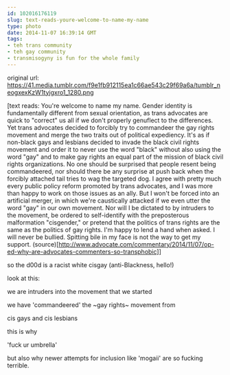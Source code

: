 ```yaml
---
id: 102016176119
slug: text-reads-youre-welcome-to-name-my-name
type: photo
date: 2014-11-07 16:39:14 GMT
tags:
- teh trans community
- teh gay community
- transmisogyny is fun for the whole family
---
```

original url: https://41.media.tumblr.com/f9e1fb912115ea1c66ae543c29f69a6a/tumblr_neogxexKzW1tyjgxro1_1280.png

[text reads: You're welcome to name my name. Gender identity is fundamentally different from sexual orientation, as trans advocates are quick to "correct" us all if we don't properly genuflect to the differences. Yet trans advocates decided to forcibly try to commandeer the gay rights movement and merge the two traits out of political expediency. It's as if non-black gays and lesbians decided to invade the black civil rights movement and order it to never use the word "black" without also using the word "gay" and to make gay rights an equal part of the mission of black civil rights organizations. No one should be surprised that people resent being commandeered, nor should there be any surprise at push back when the forcibly attached tail tries to wag the targeted dog. I agree with pretty much every public policy reform promoted by trans advocates, and I was more than happy to work on those issues as an ally. But I won't be forced into an artificial merger, in which we're caustically attacked if we even utter the word "gay" in our own movement. Nor will I be dictated to by intruders to the movement, be ordered to self-identify with the preposterous malformation "cisgender," or pretend that the politics of trans rights are the same as the politics of gay rights. I'm happy to lend a hand when asked. I will never be bullied. Spitting bile in my face is not the way to get my support. (source)[http://www.advocate.com/commentary/2014/11/07/op-ed-why-are-advocates-commenters-so-transphobic]]

so the d00d is a racist white cisgay (anti-Blackness, hello!)

look at this: 

we are intruders into the movement that we started

we have 'commandeered' the ~gay rights~ movement from 

cis gays and cis lesbians

this is why

'fuck ur umbrella'

but also why newer attempts for inclusion like 'mogaii' are so fucking terrible. 



